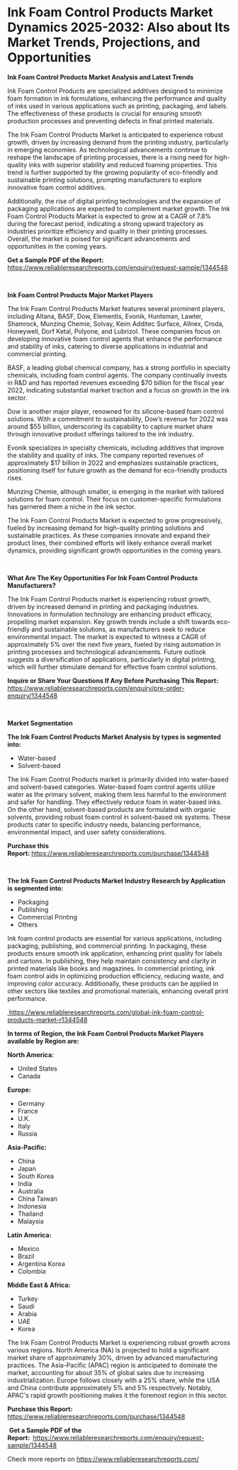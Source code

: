 <p><h1>Ink Foam Control Products Market Dynamics 2025-2032: Also about Its Market Trends, Projections, and Opportunities</h1></p><p><strong>Ink Foam Control Products Market Analysis and Latest Trends</strong></p>
<p><p>Ink Foam Control Products are specialized additives designed to minimize foam formation in ink formulations, enhancing the performance and quality of inks used in various applications such as printing, packaging, and labels. The effectiveness of these products is crucial for ensuring smooth production processes and preventing defects in final printed materials.</p><p>The Ink Foam Control Products Market is anticipated to experience robust growth, driven by increasing demand from the printing industry, particularly in emerging economies. As technological advancements continue to reshape the landscape of printing processes, there is a rising need for high-quality inks with superior stability and reduced foaming properties. This trend is further supported by the growing popularity of eco-friendly and sustainable printing solutions, prompting manufacturers to explore innovative foam control additives.</p><p>Additionally, the rise of digital printing technologies and the expansion of packaging applications are expected to complement market growth. The Ink Foam Control Products Market is expected to grow at a CAGR of 7.8% during the forecast period, indicating a strong upward trajectory as industries prioritize efficiency and quality in their printing processes. Overall, the market is poised for significant advancements and opportunities in the coming years.</p></p>
<p><strong>Get a Sample PDF of the Report:&nbsp;</strong> <a href="https://www.reliableresearchreports.com/enquiry/request-sample/1344548?utm_campaign=3111&utm_medium=2&utm_source=Github&utm_content=ia&utm_term=24032025&utm_id=ink-foam-control-products">https://www.reliableresearchreports.com/enquiry/request-sample/1344548</a></p>
<p>&nbsp;</p>
<p><strong>Ink Foam Control Products Major Market Players</strong></p>
<p><p>The Ink Foam Control Products Market features several prominent players, including Altana, BASF, Dow, Elementis, Evonik, Huntsman, Lawter, Shamrock, Munzing Chemie, Solvay, Keim Additec Surface, Allnex, Croda, Honeywell, Dorf Ketal, Polyone, and Lubrizol. These companies focus on developing innovative foam control agents that enhance the performance and stability of inks, catering to diverse applications in industrial and commercial printing.</p><p>BASF, a leading global chemical company, has a strong portfolio in specialty chemicals, including foam control agents. The company continually invests in R&D and has reported revenues exceeding $70 billion for the fiscal year 2022, indicating substantial market traction and a focus on growth in the ink sector. </p><p>Dow is another major player, renowned for its silicone-based foam control solutions. With a commitment to sustainability, Dow’s revenue for 2022 was around $55 billion, underscoring its capability to capture market share through innovative product offerings tailored to the ink industry.</p><p>Evonik specializes in specialty chemicals, including additives that improve the stability and quality of inks. The company reported revenues of approximately $17 billion in 2022 and emphasizes sustainable practices, positioning itself for future growth as the demand for eco-friendly products rises.</p><p>Munzing Chemie, although smaller, is emerging in the market with tailored solutions for foam control. Their focus on customer-specific formulations has garnered them a niche in the ink sector.</p><p>The Ink Foam Control Products Market is expected to grow progressively, fueled by increasing demand for high-quality printing solutions and sustainable practices. As these companies innovate and expand their product lines, their combined efforts will likely enhance overall market dynamics, providing significant growth opportunities in the coming years.</p></p>
<p>&nbsp;</p>
<p><strong>What Are The Key Opportunities For Ink Foam Control Products Manufacturers?</strong></p>
<p><p>The Ink Foam Control Products market is experiencing robust growth, driven by increased demand in printing and packaging industries. Innovations in formulation technology are enhancing product efficacy, propelling market expansion. Key growth trends include a shift towards eco-friendly and sustainable solutions, as manufacturers seek to reduce environmental impact. The market is expected to witness a CAGR of approximately 5% over the next five years, fueled by rising automation in printing processes and technological advancements. Future outlook suggests a diversification of applications, particularly in digital printing, which will further stimulate demand for effective foam control solutions.</p></p>
<p><strong>Inquire or Share Your Questions If Any Before Purchasing This Report:</strong> <a href="https://www.reliableresearchreports.com/enquiry/pre-order-enquiry/1344548?utm_campaign=3111&utm_medium=2&utm_source=Github&utm_content=ia&utm_term=24032025&utm_id=ink-foam-control-products">https://www.reliableresearchreports.com/enquiry/pre-order-enquiry/1344548</a></p>
<p>&nbsp;</p>
<p><strong>Market Segmentation</strong></p>
<p><strong>The Ink Foam Control Products Market Analysis by types is segmented into:</strong></p>
<p><ul><li>Water-based</li><li>Solvent-based</li></ul></p>
<p><p>The Ink Foam Control Products market is primarily divided into water-based and solvent-based categories. Water-based foam control agents utilize water as the primary solvent, making them less harmful to the environment and safer for handling. They effectively reduce foam in water-based inks. On the other hand, solvent-based products are formulated with organic solvents, providing robust foam control in solvent-based ink systems. These products cater to specific industry needs, balancing performance, environmental impact, and user safety considerations.</p></p>
<p><strong>Purchase this Report:&nbsp;</strong><a href="https://www.reliableresearchreports.com/purchase/1344548?utm_campaign=3111&utm_medium=2&utm_source=Github&utm_content=ia&utm_term=24032025&utm_id=ink-foam-control-products">https://www.reliableresearchreports.com/purchase/1344548</a></p>
<p>&nbsp;</p>
<p><strong>The Ink Foam Control Products Market Industry Research by Application is segmented into:</strong></p>
<p><ul><li>Packaging</li><li>Publishing</li><li>Commercial Printing</li><li>Others</li></ul></p>
<p><p>Ink foam control products are essential for various applications, including packaging, publishing, and commercial printing. In packaging, these products ensure smooth ink application, enhancing print quality for labels and cartons. In publishing, they help maintain consistency and clarity in printed materials like books and magazines. In commercial printing, ink foam control aids in optimizing production efficiency, reducing waste, and improving color accuracy. Additionally, these products can be applied in other sectors like textiles and promotional materials, enhancing overall print performance.</p></p>
<p><a href="https://www.reliableresearchreports.com/global-ink-foam-control-products-market-r1344548?utm_campaign=3111&utm_medium=2&utm_source=Github&utm_content=ia&utm_term=24032025&utm_id=ink-foam-control-products">&nbsp;https://www.reliableresearchreports.com/global-ink-foam-control-products-market-r1344548</a></p>
<p><strong>In terms of Region, the Ink Foam Control Products Market Players available by Region are:</strong></p>
<p>
    <p> <strong> North America: </strong>
        <ul>
            <li>United States</li>
            <li>Canada</li>
        </ul>
        </p> 
    <p> <strong> Europe: </strong>
        <ul>
            <li>Germany</li>
            <li>France</li>
            <li>U.K.</li>
            <li>Italy</li>
            <li>Russia</li>
        </ul>
        </p> 
    <p> <strong> Asia-Pacific: </strong>
        <ul>
            <li>China</li>
            <li>Japan</li>
            <li>South Korea</li>
            <li>India</li>
            <li>Australia</li>
            <li>China Taiwan</li>
            <li>Indonesia</li>
            <li>Thailand</li>
            <li>Malaysia</li>
        </ul>
        </p> 
    <p> <strong> Latin America: </strong>
        <ul>
            <li>Mexico</li>
            <li>Brazil</li>
            <li>Argentina Korea</li>
            <li>Colombia</li>
        </ul>
        </p> 
    <p> <strong> Middle East & Africa: </strong>
        <ul>
            <li>Turkey</li>
            <li>Saudi</li>
            <li>Arabia</li>
            <li>UAE</li>
            <li>Korea</li>
        </ul>
    </p>
    </p>
<p><p>The Ink Foam Control Products Market is experiencing robust growth across various regions. North America (NA) is projected to hold a significant market share of approximately 30%, driven by advanced manufacturing practices. The Asia-Pacific (APAC) region is anticipated to dominate the market, accounting for about 35% of global sales due to increasing industrialization. Europe follows closely with a 25% share, while the USA and China contribute approximately 5% and 5% respectively. Notably, APAC's rapid growth positioning makes it the foremost region in this sector.</p></p>
<p><strong>Purchase this Report: </strong><a href="https://www.reliableresearchreports.com/purchase/1344548?utm_campaign=3111&utm_medium=2&utm_source=Github&utm_content=ia&utm_term=24032025&utm_id=ink-foam-control-products">https://www.reliableresearchreports.com/purchase/1344548</a></p>
<p>&nbsp;<strong>Get a Sample PDF of the Report:&nbsp;&nbsp;</strong><a href="https://www.reliableresearchreports.com/enquiry/request-sample/1344548?utm_campaign=3111&utm_medium=2&utm_source=Github&utm_content=ia&utm_term=24032025&utm_id=ink-foam-control-products">https://www.reliableresearchreports.com/enquiry/request-sample/1344548</a></p>
<p><strong></strong></p>
<p>Check more reports on <a href="https://www.reliableresearchreports.com/?utm_campaign=3111&utm_medium=2&utm_source=Github&utm_content=ia&utm_term=24032025&utm_id=ink-foam-control-products">https://www.reliableresearchreports.com/</a></p>